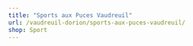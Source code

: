 ```yaml
---
title: "Sports aux Puces Vaudreuil"
url: /vaudreuil-dorion/sports-aux-puces-vaudreuil/
shop: Sport
---
```

